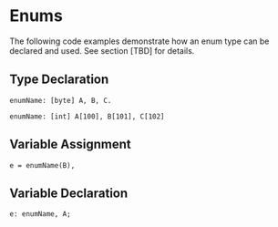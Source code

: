 # Enums

The following code examples demonstrate how an enum type can be declared and used. See section \[TBD] for details.

## Type Declaration

```
enumName: [byte] A, B, C.
```

```
enumName: [int] A[100], B[101], C[102]
```

## Variable Assignment

```
e = enumName(B),
```

## Variable Declaration

```
e: enumName, A;
```
